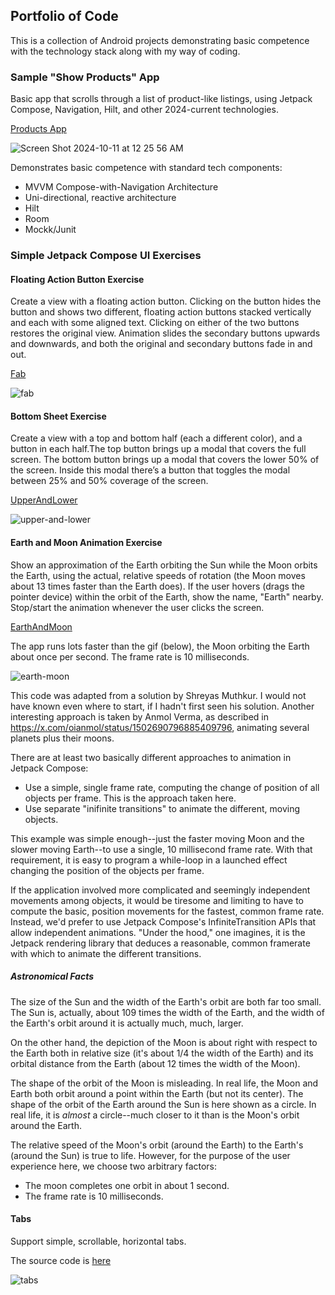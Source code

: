 ## Portfolio of Code

This is a collection of Android projects demonstrating basic competence with the technology stack along with my way of coding.

### Sample "Show Products" App

Basic app that scrolls through a list of product-like listings, using Jetpack Compose, Navigation, Hilt, and other 2024-current technologies.

[Products App](https://github.com/dgoldhirsch/portfolio/tree/master/Products)

![Screen Shot 2024-10-11 at 12 25 56 AM](https://github.com/user-attachments/assets/b3d74f59-e809-4783-9409-7ebc23c46985)

Demonstrates basic competence with standard tech components:

* MVVM Compose-with-Navigation Architecture
* Uni-directional, reactive architecture
* Hilt
* Room
* Mockk/Junit

### Simple Jetpack Compose UI Exercises

#### Floating Action Button Exercise

Create a view with a floating action button.  Clicking on the button hides the button and shows two different, floating action buttons stacked vertically and each with some aligned text.  Clicking on either of the two buttons restores the original view.  Animation slides the secondary buttons upwards and downwards, and both the original and secondary buttons fade in and out.

[Fab](https://github.com/dgoldhirsch/portfolio/tree/master/fab)

![fab](https://github.com/user-attachments/assets/e77a7f2e-5829-4565-b12d-51d97ba07964)

#### Bottom Sheet Exercise

Create a view with a top and bottom half (each a different color), and a button in each half.The top button brings up a modal that covers the full screen. The bottom button brings up a modal that covers the lower 50% of the screen. Inside this modal there’s a button that toggles the modal between 25% and 50% coverage of the screen.

[UpperAndLower](https://github.com/dgoldhirsch/portfolio/tree/master/UpperAndLower)

![upper-and-lower](https://github.com/user-attachments/assets/60445500-be9f-4601-8b82-e0a671d06471)

#### Earth and Moon Animation Exercise

Show an approximation of the Earth orbiting the Sun while the Moon orbits the Earth, using the actual, relative speeds of rotation (the Moon moves about 13 times faster than the Earth does).  If the user hovers (drags the pointer device) within the orbit of the Earth, show the name, "Earth" nearby.  Stop/start the animation whenever the user clicks the screen.

[EarthAndMoon](https://github.com/dgoldhirsch/portfolio/tree/master/EarthAndMoon)

The app runs lots faster than the gif (below), the Moon orbiting the Earth about once per second.  The frame rate is 10 milliseconds.

![earth-moon](https://github.com/user-attachments/assets/5c7d8a61-3ef3-4626-933f-3d61ab5403cc)

This code was adapted from a solution by Shreyas Muthkur.  I would not have known even where to start, if I hadn't first seen his solution.
Another interesting approach is taken by Anmol Verma, as described in https://x.com/oianmol/status/1502690796885409796, animating several planets plus their moons.

There are at least two basically different approaches to animation in Jetpack Compose:

* Use a simple, single frame rate, computing the change of position of all objects per frame.  This is the approach taken here.
* Use separate "inifinite transitions" to animate the different, moving objects.

This example was simple enough--just the faster moving Moon and the slower moving Earth--to use a single, 10 millisecond frame rate.  With that requirement, it is easy to program a while-loop in a launched effect changing the position of the objects per frame.

If the application involved more complicated and seemingly independent movements among objects, it would be tiresome and limiting to have to compute the basic, position movements for the fastest, common frame rate.  Instead, we'd prefer to use Jetpack Compose's InfiniteTransition APIs that allow independent animations.  "Under the hood," one imagines, it is the Jetpack rendering library that deduces a reasonable, common framerate with which to animate the different transitions.

##### Astronomical Facts
The size of the Sun and the width of the Earth's orbit are both far too small.  The Sun is, actually, about 109 times the width of the Earth, and the width of the Earth's orbit around it is actually much, much, larger.

On the other hand, the depiction of the Moon is about right with respect to the Earth both in relative size (it's about 1/4 the width of the Earth) and its orbital distance from the Earth (about 12 times the width of the Moon).

The shape of the orbit of the Moon is misleading.  In real life, the Moon and Earth both orbit around a point within the Earth (but not its center).  The shape of the orbit of the Earth around the Sun is here shown as a circle.  In real life, it is _almost_ a circle--much closer to it than is the Moon's orbit around the Earth.

The relative speed of the Moon's orbit (around the Earth) to the Earth's (around the Sun) is true to life.  However, for the purpose of the user experience here, we choose two arbitrary factors:

* The moon completes one orbit in about 1 second.
* The frame rate is 10 milliseconds.

#### Tabs
Support simple, scrollable, horizontal tabs.

The source code is [here](https://github.com/dgoldhirsch/portfolio/tree/master/Tabs)

![tabs](https://github.com/user-attachments/assets/5781ddcc-937d-4806-ad42-6248f964fb09)
